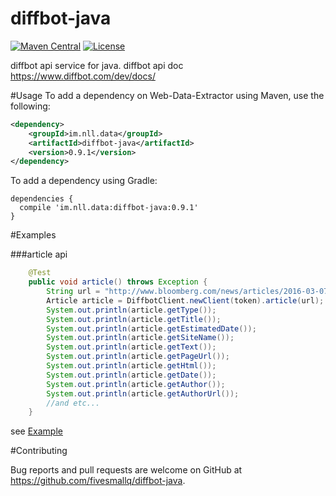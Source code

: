 # diffbot-java
[![Maven Central](https://maven-badges.herokuapp.com/maven-central/im.nll.data/diffbot-java/badge.svg)](https://maven-badges.herokuapp.com/maven-central/im.nll.data/diffbot-java/)
[![License](https://img.shields.io/badge/license-Apache%202-4EB1BA.svg)](https://www.apache.org/licenses/LICENSE-2.0.html)

  diffbot api service for java. diffbot api doc https://www.diffbot.com/dev/docs/
  
#Usage
To add a dependency on Web-Data-Extractor using Maven, use the following:

```xml
<dependency>
    <groupId>im.nll.data</groupId>
    <artifactId>diffbot-java</artifactId>
    <version>0.9.1</version>
</dependency>
```

To add a dependency using Gradle:

```
dependencies {
  compile 'im.nll.data:diffbot-java:0.9.1'
}
```


#Examples

###article api

````java
    @Test
    public void article() throws Exception {
        String url = "http://www.bloomberg.com/news/articles/2016-03-07/alibaba-finance-affiliate-buy-h-k-firm-for-china-lotteries";
        Article article = DiffbotClient.newClient(token).article(url);
        System.out.println(article.getType());
        System.out.println(article.getTitle());
        System.out.println(article.getEstimatedDate());
        System.out.println(article.getSiteName());
        System.out.println(article.getText());
        System.out.println(article.getPageUrl());
        System.out.println(article.getHtml());
        System.out.println(article.getDate());
        System.out.println(article.getAuthor());
        System.out.println(article.getAuthorUrl());
        //and etc...
    }
````

see [Example](https://github.com/fivesmallq/diffbot-java/blob/master/src/test/java/im/nll/data/diffbot/DiffbotClientTest.java)

#Contributing

Bug reports and pull requests are welcome on GitHub at https://github.com/fivesmallq/diffbot-java.
